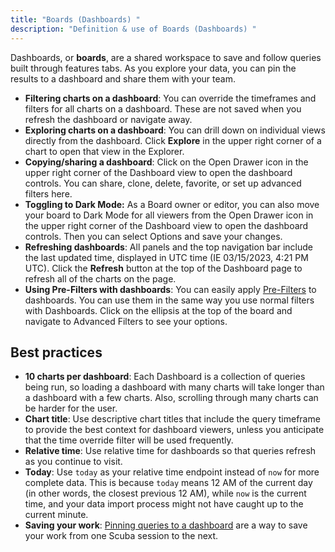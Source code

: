```yaml
---
title: "Boards (Dashboards) "
description: "Definition & use of Boards (Dashboards) "
---
```

Dashboards, or **boards**, are a shared workspace to save and follow queries built through features tabs. As you explore your data, you can pin the results to a dashboard and share them with your team.

- **Filtering charts on a dashboard**: You can override the timeframes and filters for all charts on a dashboard. These are not saved when you refresh the dashboard or navigate away.
- **Exploring charts on a dashboard**: You can drill down on individual views directly from the dashboard. Click **Explore** in the upper right corner of a chart to open that view in the Explorer.
- **Copying/sharing a dashboard**: Click on the Open Drawer icon in the upper right corner of the Dashboard view to open the dashboard controls. You can share, clone, delete, favorite, or set up advanced filters here.
- **Toggling to Dark Mode:** As a Board owner or editor, you can also move your board to Dark Mode for all viewers from the Open Drawer icon in the upper right corner of the Dashboard view to open the dashboard controls. Then you can select Options and save your changes.
- **Refreshing dashboards**: All panels and the top navigation bar include the last updated time, displayed in UTC time (IE 03/15/2023, 4:21 PM UTC). Click the **Refresh** button at the top of the Dashboard page to refresh all of the charts on the page.
- **Using Pre-Filters with dashboards**: You can easily apply [Pre-Filters](https://scuba.atlassian.net/wiki/spaces/LEXICON/pages/1302430148/Pre-Filters) to dashboards. You can use them in the same way you use normal filters with Dashboards. Click on the ellipsis at the top of the board and navigate to Advanced Filters to see your options.

## Best practices

- **10 charts per dashboard**: Each Dashboard is a collection of queries being run, so loading a dashboard with many charts will take longer than a dashboard with a few charts. Also, scrolling through many charts can be harder for the user.
- **Chart title**: Use descriptive chart titles that include the query timeframe to provide the best context for dashboard viewers, unless you anticipate that the time override filter will be used frequently.
- **Relative time**: Use relative time for dashboards so that queries refresh as you continue to visit.
- **Today**: Use `today` as your relative time endpoint instead of `now` for more complete data. This is because `today` means 12 AM of the current day (in other words, the closest previous 12 AM), while `now` is the current time, and your data import process might not have caught up to the current minute.
- **Saving your work**: [Pinning queries to a dashboard](../../../scuba-guides/scuba-tutorials/create-a-board-with-queries-panels) are a way to save your work from one Scuba session to the next.